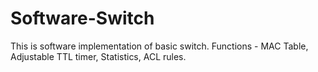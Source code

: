 # Software-Switch
This is software implementation of basic switch. Functions - MAC Table, Adjustable TTL timer, Statistics, ACL rules.
